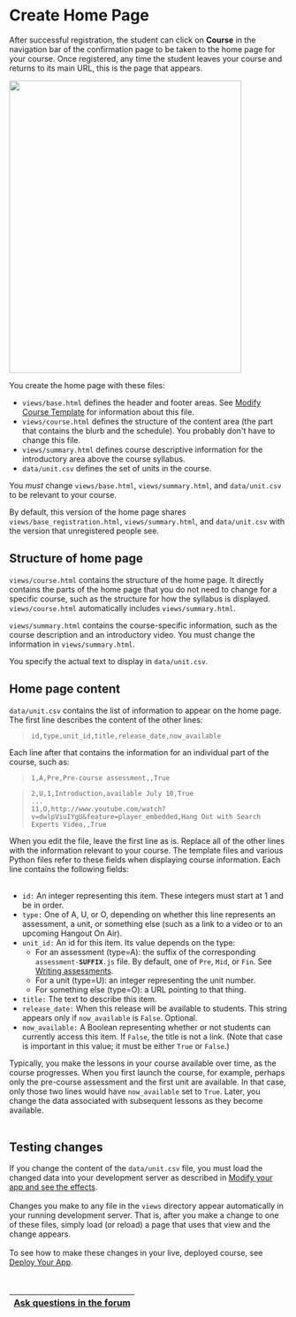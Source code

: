 <h1>Create Home Page</h1>



After successful registration, the student can click on **Course** in the navigation bar of the confirmation page to be taken to the home page for your course. Once registered, any time the student leaves your course and returns to its main URL, this is the page that appears.

<img src='http://wiki.course-builder.googlecode.com/git/images/homepage.png' height='529' width='420' />

You create the home page with these files:
  * `views/base.html` defines the header and footer areas. See [Modify Course Template](ModifyTemplate.md) for information about this file.
  * `views/course.html` defines the structure of the content area (the part that contains the blurb and the  schedule). You probably don't have to change this file.
  * `views/summary.html` defines course descriptive information for the introductory area above the course syllabus.
  * `data/unit.csv` defines the set of units in the course.

You _must_ change `views/base.html`, `views/summary.html`, and `data/unit.csv` to be relevant to your course.

By default, this version of the home page shares `views/base_registration.html`, `views/summary.html`, and `data/unit.csv` with the version that unregistered people see.


## Structure of home page ##

`views/course.html` contains the structure of the home page. It directly contains the parts of the home page that you do not need to change for a specific course, such as the structure for how the syllabus is displayed. `views/course.html` automatically includes `views/summary.html`.

`views/summary.html` contains the course-specific information, such as the  course description and an introductory video. You must change the information in `views/summary.html`.

You specify the actual text to display in `data/unit.csv`.


## Home page content ##

`data/unit.csv` contains the list of information to appear on the home page. The first line describes the content of the other lines:

> `id,type,unit_id,title,release_date,now_available`

Each line after that contains the information for an individual part of the course, such as:
> `1,A,Pre,Pre-course assessment,,True`<br>
<blockquote><code>2,U,1,Introduction,available July 10,True</code><br>
<code>...</code><br>
<code>11,O,http://www.youtube.com/watch?v=dwlpViuIYgU&amp;feature=player_embedded,Hang Out with Search Experts Video,,True</code></blockquote>

When you edit the file, leave the first line as is. Replace all of the other lines with the information relevant to your course. The template files and various Python files refer to these fields when displaying course information.  Each line contains the following fields:<br>
<br>
<ul><li><code>id:</code> An integer representing this item. These integers must start at 1 and be in order.<br>
</li><li><code>type:</code> One of A, U, or O, depending on whether this line represents an assessment, a unit, or something else (such as a link to a video or to an upcoming Hangout On Air).<br>
</li><li><code>unit_id:</code> An id for this item. Its value depends on the type:<br>
<ul><li>For an assessment (type=A): the suffix of the corresponding <code>assessment-</code><b><code>SUFFIX</code></b><code>.js</code> file. By default, one of <code>Pre</code>, <code>Mid</code>, or <code>Fin</code>. See <a href='CreateAssessments#Writing_assessments.md'>Writing assessments</a>.<br>
</li><li>For a unit (type=U): an integer representing the unit number.<br>
</li><li>For something else (type=O): a URL pointing to that thing.<br>
</li></ul></li><li><code>title:</code> The text to describe this item.<br>
</li><li><code>release_date:</code> When this release will be available to students. This string appears only if <code>now_available</code> is <code>False</code>. Optional.<br>
</li><li><code>now_available:</code> A Boolean representing whether or not students can currently access this item. If <code>False</code>, the title is not a link.  (Note that case is important in this value; it must be either <code>True</code> or <code>False</code>.)</li></ul>

Typically, you make the lessons in your course available over time, as the course progresses. When you first launch the course, for example, perhaps only the pre-course assessment and the first unit are available. In that case, only those two lines would have <code>now_available</code> set to <code>True</code>. Later, you change the data associated with subsequent lessons as they become available.<br>
<br>
<h2>Testing changes</h2>

If you change the content of the <code>data/unit.csv</code> file, you must load the changed data into your development server as described in <a href='AppEngine#Modify_your_app_and_see_the_effects.md'>Modify your app and see the effects</a>.<br>
<br>
Changes you make to any file in the <code>views</code> directory appear automatically in your running development server. That is, after you make a change to one of these files, simply load (or reload) a page that uses that view and the change appears.<br>
<br>
To see how to make these changes in your live, deployed course, see <a href='UploadCode.md'>Deploy Your App</a>.<br>
<br>
<br>
<table><thead><th> <a href='https://groups.google.com/forum/?fromgroups#!categories/course-builder-forum/customize-and-deploy-course-builder-code'>Ask questions in the forum</a> </th></thead><tbody>